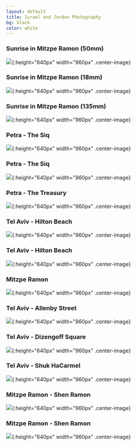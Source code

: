 ```yaml
---
layout: default
title: Israel and Jordan Photography
bg: black
color: white
---
```


<meta property="og:image" content="https://lh3.googleusercontent.com/5JPca0BoANxOMuFTYjCXtpHxb955v1TZ5MYSC-uGKXackzRnJ6EQB6spYeX8S6k4k6w3BJYB1QnuMv1qyPtZCgHyqsCWD18_AHuIP1gSESFuaQjjShLpefYnN0OPSN5C0-HyDgk7_tc=w2400" />

### Sunrise in Mitzpe Ramon (50mm)
![](https://lh3.googleusercontent.com/fiCy5z3IzESWxkpcRYl777y5jqb7u06jlcQfbQNIru0EjLPjlEPj9FrM4RziPjXQvjL52fnSyQpIKqB7MR9LG7dCTTDFqVaV2f5uWnlkG0l0CUmHGZy84j7EapWqIJKT476ALrh13VI=w2400){:height="640px" width="960px" .center-image}

### Sunrise in Mitzpe Ramon (18mm)
![](https://lh3.googleusercontent.com/VQoFoO44f6Xt92hn2Dt42F2phe8oeKAEd1rThk99br7RBj1G5a0ddCuq6YC_KpIFi3JbOTh80pKj2wFV7amC8HdWHu08hOXJ-K3KG2oGIjpK7xobLv7urPb9bpVOX5ykYIsnye6qENA=w2400){:height="640px" width="960px" .center-image}

### Sunrise in Mitzpe Ramon (135mm)
![](https://lh3.googleusercontent.com/5JPca0BoANxOMuFTYjCXtpHxb955v1TZ5MYSC-uGKXackzRnJ6EQB6spYeX8S6k4k6w3BJYB1QnuMv1qyPtZCgHyqsCWD18_AHuIP1gSESFuaQjjShLpefYnN0OPSN5C0-HyDgk7_tc=w2400){:height="640px" width="960px" .center-image}

### Petra - The Siq
![](https://lh3.googleusercontent.com/kcitvGh5uBH6P2yDbndWBYHLotxbh0-B_qeCXORiYY0TFMlSg9K18dbPV7WIBHjGwTRICDhQgJ3N17DKpFxrOvG1n0eSWGqrMtafet_-RprrZ8n8Lt2lJ3dicD5SGMm2xcNaYXd2NAE=w2400){:height="640px" width="960px" .center-image}

### Petra - The Siq
![](https://lh3.googleusercontent.com/6RCl-UMkNaQti6CObzqfgg1XSDTYhl92HfnsE-zfCkm4sRY8JGq8RafbvcRtpmIoBEgMf7BmM0M5Ei01faT3_B3k2CeI6RInh8IkAsW212Xq_AXpboZgG099tTcjjH1s-l6-0TdrLPI=w2400){:height="640px" width="960px" .center-image}

### Petra - The Treasury
![](https://lh3.googleusercontent.com/O8NzZ2x53WxcZv23yHS6Jes9Y_MF1D2MNUkNWzhUIjEYXSSYHPplD7pmKzxIqsVkOMdRGiMa1b1b7QL2j7na0y2sf0x1XbZDQ4hq37eFei3-DZXbJgT1tTdP1fC4iIGz_PlQ4m9QOBU=w2400){:height="640px" width="960px" .center-image}

### Tel Aviv - Hilton Beach
![](https://lh3.googleusercontent.com/7IGU1myhpqXCbClgUCHowjivPOfHWJGNO8HdZr2LDVfk63D8pNZNkxSlqzBnptCgYqCh9GvmMFYizz184wwb8EnD33xPLi31Aj7APoFhlThOyZs0qszz0IYJdm-TBdd2fRFEkzZM2q0=w2400){:height="640px" width="960px" .center-image}

### Tel Aviv - Hilton Beach
![](https://lh3.googleusercontent.com/ZEGdZTXy3aOLYh45VjTiXPPnOEM9wKJ3tiSKOJ45J7iKENlQp1O3UTw-AExBOAlKcDY__vY3C5fnMDINR1Xjh4GRe7mJrLtEULhjCXLlIBZ-y6hY_uFbg76KIytO31arMQwkCAMNb_k=w2400){:height="640px" width="960px" .center-image}

### Mitzpe Ramon
![](https://lh3.googleusercontent.com/kVPeIQkhqWNy5cS2beOx-fuFHilCq3NS5mfp_PLQh5Smb286uZjrhqHxxkc6M79ytDzRrQKpUTFsA4L5egMiVKAgBrhHIUx7xLF0F7c8NVa-lpreJh_jR6TtrKY9LK5nQQP1hqF6vZk=w2400){:height="640px" width="960px" .center-image}

### Tel Aviv - Allenby Street
![](https://lh3.googleusercontent.com/UPJTDX1n-fBq_LK2WEztiSBEOS7g7oEfhuSUQ5q1WVgf39yZMFE3KmkylsDsLQaukRUUBpRZPMNhjQtIshudS4hntRL201amR41PQ5U4nBPk0PDkFpFuXQ9LnczKr6tffflR5DMwzG4=w2400){:height="640px" width="960px" .center-image}

### Tel Aviv - Dizengoff Square
![](https://lh3.googleusercontent.com/1c6hn0c3v7SW42d_P3TbVPzKuCyrb7nTRd3jBBh0zBdy4w8wpGo-EoEfwRqBUJ0p2OWAsXC3T2jb2CGv0FMROfcBSTnCkdFydxyNNWThYSq54dGEN1mIgcndAzr254y35rvwLBB6AQU=w2400){:height="640px" width="960px" .center-image}

### Tel Aviv - Shuk HaCarmel
![](https://lh3.googleusercontent.com/0XtQhQvdDDMbzertm6kBqXVmjIBGkzUggAEm0NK_bhvbd7MGiJhPBjuFRsevH7slxmF3AUfVEehbKX4Gh1ziYchaX6i-I5Ytpz1JpUDQmIQChlQnvZvJa9F4oNNMON-nwUT8jhagnOA=w2400){:height="640px" width="960px" .center-image}

### Mitzpe Ramon - Shen Ramon
![](https://lh3.googleusercontent.com/8lxeCzvLJtq_LR3P7OgI0eVcUKBng4FRrxolNZ1iQd9eBkpHg0wk7F00lRtkgsH7C_RosPXXdGKrTp3ZtjhPES0i6mtIBD_H3eWgm5nt6gYqaAeMfR1aWbq91_HJdFNT5t6zlZTmOqc=w2400){:height="640px" width="960px" .center-image}

### Mitzpe Ramon - Shen Ramon
![](https://lh3.googleusercontent.com/Y2aBhlklKaBK27kdjnFyA4-TY1FtVsP2XmjAbvh5URHkA68h5bIwEO2VEZCyu3SENyxEPOacWG-GT9sGgAJIrXiFFeD_reeNSqF5yk1KxNA02LhzZLLgJbAbZ26MMeCKchPQNuTGDEI=w2400){:height="640px" width="960px" .center-image}
